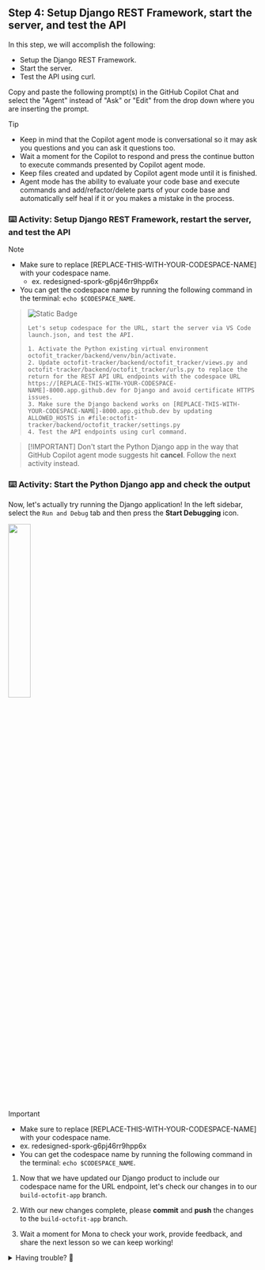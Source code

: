 ## Step 4: Setup Django REST Framework, start the server, and test the API

In this step, we will accomplish the following:

- Setup the Django REST Framework.
- Start the server.
- Test the API using curl.

Copy and paste the following prompt(s) in the GitHub Copilot Chat and select the "Agent" instead of "Ask" or "Edit" from the drop down where you are inserting the prompt.

> [!TIP]
> - Keep in mind that the Copilot agent mode is conversational so it may ask you questions and you can ask it questions too.
> - Wait a moment for the Copilot to respond and press the continue button to execute commands presented by Copilot agent mode.
> - Keep files created and updated by Copilot agent mode until it is finished.
> - Agent mode has the ability to evaluate your code base and execute commands and add/refactor/delete parts of your code base and automatically self heal if it or you makes a mistake in the process.

### :keyboard: Activity: Setup Django REST Framework, restart the server, and test the API

> [!NOTE]
> - Make sure to replace [REPLACE-THIS-WITH-YOUR-CODESPACE-NAME] with your codespace name.
>   - ex. redesigned-spork-g6pj46rr9hpp6x
> - You can get the codespace name by running the following command in the terminal: `echo $CODESPACE_NAME`.

> ![Static Badge](https://img.shields.io/badge/-Prompt-text?style=flat-square&logo=github%20copilot&labelColor=512a97&color=ecd8ff)
>
> ```prompt
> Let's setup codespace for the URL, start the server via VS Code launch.json, and test the API.
> 
> 1. Activate the Python existing virtual environment octofit_tracker/backend/venv/bin/activate.
> 2. Update octofit-tracker/backend/octofit_tracker/views.py and octofit-tracker/backend/octofit_tracker/urls.py to replace the return for the REST API URL endpoints with the codespace URL https://[REPLACE-THIS-WITH-YOUR-CODESPACE-NAME]-8000.app.github.dev for Django and avoid certificate HTTPS issues.
> 3. Make sure the Django backend works on [REPLACE-THIS-WITH-YOUR-CODESPACE-NAME]-8000.app.github.dev by updating ALLOWED_HOSTS in #file:octofit-tracker/backend/octofit_tracker/settings.py
> 4. Test the API endpoints using curl command.
>```

> [!IMPORTANT] Don't start the Python Django app in the way that GitHub Copilot agent mode suggests hit **cancel**. Follow the next activity instead.

### :keyboard: Activity: Start the Python Django app and check the output

Now, let's actually try running the Django application! In the left sidebar, select the `Run and Debug` tab and then press the **Start Debugging** icon.

<img src="https://github.com/user-attachments/assets/baef4dfe-0751-45cb-9e16-8ff26ba9ff58" width=30% height=30%>

> [!IMPORTANT]
> - Make sure to replace [REPLACE-THIS-WITH-YOUR-CODESPACE-NAME] with your codespace name.
> - ex. redesigned-spork-g6pj46rr9hpp6x
> - You can get the codespace name by running the following command in the terminal: `echo $CODESPACE_NAME`.

1. Now that we have updated our Django product to include our codespace name for the URL endpoint,
   let's check our changes in to our `build-octofit-app` branch.

1. With our new changes complete, please **commit** and **push** the changes to the `build-octofit-app` branch.

1. Wait a moment for Mona to check your work, provide feedback, and share the next lesson so we can keep working!

<details>
<summary>Having trouble? 🤷</summary><br/>

If you don't get feedback, here are some things to check:

- Make sure your commit changes were made for the following files to the branch `build-octofit-app` and pushed/synchronized to GitHub:
  - `octofit-tracker/backend/octofit_tracker/settings.py`
  - `octofit-tracker/backend/octofit_tracker/views.py`
- If Mona found a mistake, simply make a correction and push your changes again. Mona will check your work as many times as needed.

</details>
